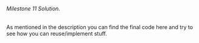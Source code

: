 ###### Milestone 11 Solution.

As mentioned in the description you can find the final code here and try to see how you can reuse/implement stuff.

